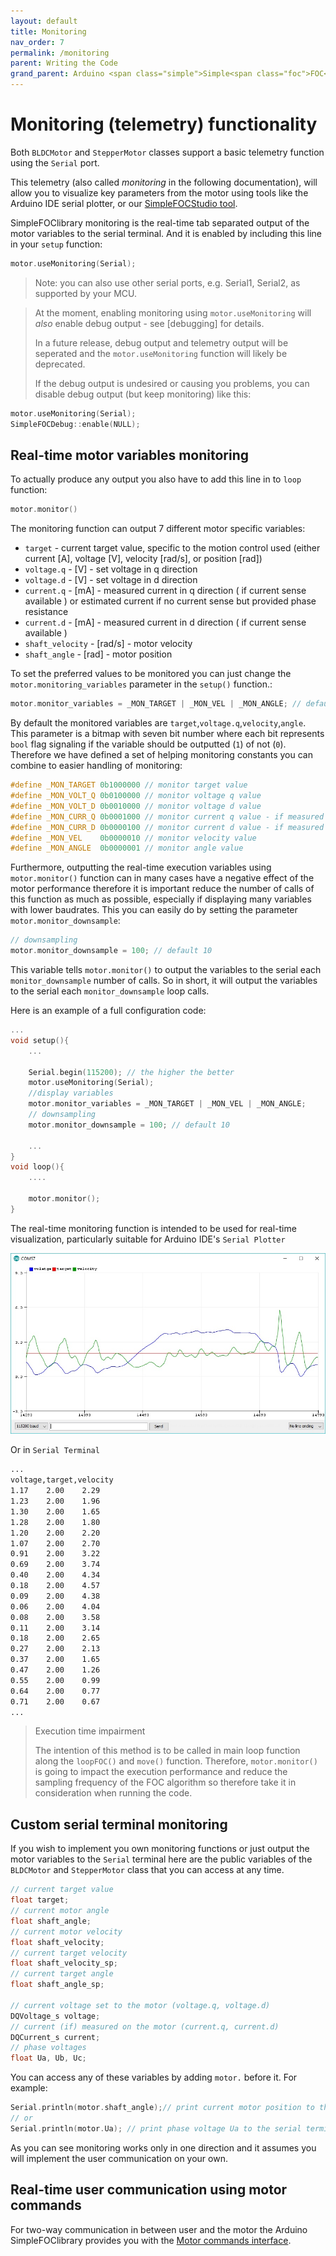 ```yaml
---
layout: default
title: Monitoring
nav_order: 7
permalink: /monitoring
parent: Writing the Code
grand_parent: Arduino <span class="simple">Simple<span class="foc">FOC</span>library</span> 
---
```



# Monitoring (telemetry) functionality

Both `BLDCMotor` and `StepperMotor` classes support a basic telemetry function using the `Serial` port.

This telemetry (also called *monitoring* in the following documentation), will allow you to visualize key parameters from the motor using tools like the Arduino IDE serial plotter, or our [<span class="simple">Simple<span class="foc">FOC</span>Studio</span> tool](/studio).

<span class="simple">Simple<span class="foc">FOC</span>library</span> monitoring is the real-time tab separated output of the motor variables to the serial terminal. And it is enabled by including this line in your `setup` function:

```cpp
motor.useMonitoring(Serial);
```

<blockquote class="info">
Note: you can also use other serial ports, e.g. Serial1, Serial2, as supported by your MCU.
</blockquote>

<blockquote class="warning">
At the moment, enabling monitoring using <code class="highlighter-rouge">motor.useMonitoring</code> will <i>also</i> enable debug output - see [debugging] for details.

In a future release, debug output and telemetry output will be seperated and the <code class="highlighter-rouge">motor.useMonitoring</code> function will likely be deprecated.

If the debug output is undesired or causing you problems, you can disable debug output (but keep monitoring) like this:
</blockquote>

```cpp
motor.useMonitoring(Serial);
SimpleFOCDebug::enable(NULL);
```

## Real-time motor variables monitoring

To actually produce any output you also have to add this line in to `loop` function:
```cpp
motor.monitor()
```

The monitoring function can output 7 different motor specific variables:
- `target` - current target value, specific to the motion control used (either current [A], voltage [V], velocity [rad/s], or position [rad])
- `voltage.q` - [V] - set voltage in q direction
- `voltage.d` - [V] - set voltage in d direction
- `current.q` - [mA] - measured current in q direction ( if current sense available ) or estimated current if no current sense but provided phase resistance
- `current.d` - [mA] - measured current in d direction ( if current sense available )
- `shaft_velocity` - [rad/s] - motor velocity
- `shaft_angle` - [rad] - motor position

To set the preferred values to be monitored you can just change the `motor.monitoring_variables` parameter in the `setup()` function.:
```cpp
motor.monitor_variables = _MON_TARGET | _MON_VEL | _MON_ANGLE; // default _MON_TARGET | _MON_VOLT_Q | _MON_VEL | _MON_ANGLE
```
By default the monitored variables are `target`,`voltage.q`,`velocity`,`angle`.  This parameter is a bitmap with seven bit number where each bit represents `bool` flag signaling if the variable should be outputted (`1`) of not (`0`). Therefore we have defined a set of helping monitoring constants you can combine to easier handling of monitoring:
```cpp
#define _MON_TARGET 0b1000000 // monitor target value
#define _MON_VOLT_Q 0b0100000 // monitor voltage q value
#define _MON_VOLT_D 0b0010000 // monitor voltage d value
#define _MON_CURR_Q 0b0001000 // monitor current q value - if measured
#define _MON_CURR_D 0b0000100 // monitor current d value - if measured
#define _MON_VEL    0b0000010 // monitor velocity value
#define _MON_ANGLE  0b0000001 // monitor angle value
```

Furthermore, outputting the real-time execution variables using `motor.monitor()` function can in many cases have a negative effect of the motor performance  therefore it is important reduce the number of calls of this function as much as possible, especially if displaying many variables with lower baudrates. This you can easily do by setting the parameter `motor.monitor_downsample`:
```cpp
// downsampling
motor.monitor_downsample = 100; // default 10
```
This variable tells `motor.monitor()` to output the variables to the serial each `monitor_downsample` number of calls. So in short, it will output the variables to the serial each `monitor_downsample` loop calls.

Here is an example of a full configuration code:
```cpp
...
void setup(){
    ...

    Serial.begin(115200); // the higher the better
    motor.useMonitoring(Serial);
    //display variables
    motor.monitor_variables = _MON_TARGET | _MON_VEL | _MON_ANGLE; 
    // downsampling
    motor.monitor_downsample = 100; // default 10
    
    ...
}
void loop(){
    ....

    motor.monitor();
}

```



The real-time monitoring function is intended to be used for real-time visualization, particularly suitable for Arduino IDE's `Serial Plotter`

<img class="width60" src="extras/Images/plotter.jpg">

Or in `Serial Terminal`
```sh
...
voltage,target,velocity
1.17	2.00	2.29
1.23	2.00	1.96
1.30	2.00	1.65
1.28	2.00	1.80
1.20	2.00	2.20
1.07	2.00	2.70
0.91	2.00	3.22
0.69	2.00	3.74
0.40	2.00	4.34
0.18	2.00	4.57
0.09	2.00	4.38
0.06	2.00	4.04
0.08	2.00	3.58
0.11	2.00	3.14
0.18	2.00	2.65
0.27	2.00	2.13
0.37	2.00	1.65
0.47	2.00	1.26
0.55	2.00	0.99
0.64	2.00	0.77
0.71	2.00	0.67
...
```

<blockquote class="warning"><p class="heading"> Execution time impairment</p>
The intention of this method is to be called in main loop function along the <code class="highlighter-rouge">loopFOC()</code> and <code class="highlighter-rouge">move()</code> function. Therefore, <code class="highlighter-rouge">motor.monitor()</code> is going to impact the execution performance and reduce the sampling frequency of the FOC algorithm so therefore take it in consideration when running the code.  </blockquote>

## Custom serial terminal monitoring

If you wish to implement you own monitoring functions or just output the motor variables to the `Serial` terminal here are the public variables of the `BLDCMotor` and `StepperMotor` class that you can access at any time.
```cpp
// current target value
float target;
// current motor angle
float shaft_angle;
// current motor velocity 
float shaft_velocity;
// current target velocity
float shaft_velocity_sp;
// current target angle
float shaft_angle_sp;

// current voltage set to the motor (voltage.q, voltage.d)
DQVoltage_s voltage;
// current (if) measured on the motor (current.q, current.d)
DQCurrent_s current;
// phase voltages 
float Ua, Ub, Uc;

```
You can access any of these variables by adding `motor.` before it. For example:
```cpp
Serial.println(motor.shaft_angle);// print current motor position to the serial terminal
// or
Serial.println(motor.Ua); // print phase voltage Ua to the serial terminal
```

As you can see monitoring works only in one direction and it assumes you will implement the user communication on your own.

## Real-time user communication using motor commands
  
For two-way communication in between user and the motor the Arduino <span class="simple">Simple<span class="foc">FOC</span>library</span>  provides you with the [Motor commands interface](communication).